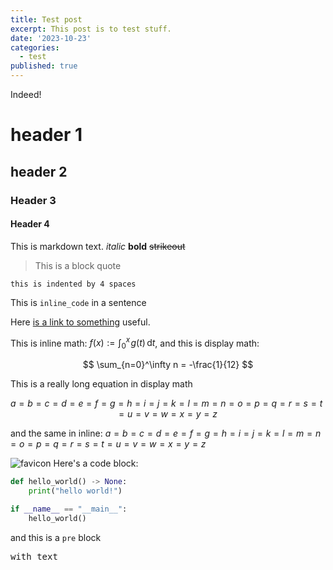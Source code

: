```yaml
---
title: Test post
excerpt: This post is to test stuff.
date: '2023-10-23'
categories:
  - test
published: true
---
```


<script>
    import Test from "$lib/components/Test.svelte"
</script>

<Test>
Indeed!
</Test>

# header 1

## header 2

### Header 3

#### Header 4

This is markdown text. _italic_ **bold** ~~strikeout~~

> This is a block quote

    this is indented by 4 spaces

This is `inline_code` in a sentence

Here [is a link to something](rikvoorhaar.com) useful.

This is inline math: $f(x):=\int_0^x\! g(t)\,\mathrm{d}t$, and this is display math:

$$
    \sum_{n=0}^\infty n = -\frac{1}{12}
$$

This is a really long equation in display math

$$
    a=b=c=d=e=f=g=h=i=j=k=l=m=n=o=p=q=r=s=t=u=v=w=x=y=z
$$

and the same in inline: $a=b=c=d=e=f=g=h=i=j=k=l=m=n=o=p=q=r=s=t=u=v=w=x=y=z$

![favicon](favicon.png) Here's a code block:

```python
def hello_world() -> None:
    print("hello world!")

if __name__ == "__main__":
    hello_world()
```

and this is a `pre` block

<pre>
with text
</pre>

